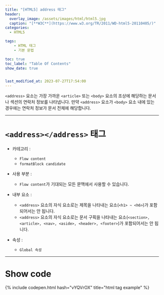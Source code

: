 ```yaml
---
title: "[HTML5] address 태그"
header:
  overlay_image: /assets/images/html/html5.jpg
  caption: "[**W3C**](https://www.w3.org/TR/2011/WD-html5-20110405/)"
categories:
  - HTML5

tags:
    - HTML 태그
    - 기본 문법

toc: true
toc_label: "Table Of Contents"
show_date: true


last_modified_at: 2023-07-27T17:54:00
---
```


`<address>` 요소는 가장 가까운 `<article>` 또는 `<body>` 요소의 조상에 해당하는 문서나 섹션의 연락처 정보를 나타냅니다.
만약 `<address>` 요소가 `<body>` 요소 내에 있는 경우에는 연락처 정보가 문서 전체에 해당합니다.

---

# `<address></address>` 태그

- 카테고리 : 
  - `Flow content`
  - `formatBlock candidate`

- 사용 부분 : 
  - `Flow content`가 기대되는 모든 문맥에서 사용할 수 있습니다.

- 내부 요소 : 
  - `<address>` 요소의 자식 요소로는 제목을 나타내는 요소(`<h1> ~ <h6>`)가 포함되어서는 안 됩니다.
  - `<address>` 요소의 자식 요소로는 문서 구획을 나타내는 요소(`<section>, <article>, <nav>, <aside>, <header>, <footer>`)가 포함되어서는 안 됩니다.

- 속성 : 
  - `Global 속성`

---

# Show code
{% include codepen.html hash="vYQVrOX" title="html tag example" %}